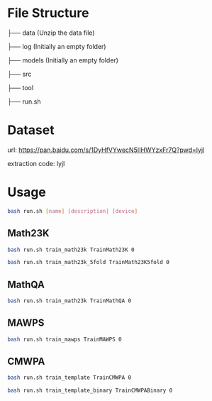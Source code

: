 # File Structure

├── data (Unzip the data file)

├── log (Initially an empty folder)

├── models (Initially an empty folder)

├── src

├── tool

├── run.sh

# Dataset

url: https://pan.baidu.com/s/1DyHfVYwecN5IIHWYzxFr7Q?pwd=lyjl 

extraction code: lyjl 

# Usage

```bash
bash run.sh [name] [description] [device]
```


## Math23K

```bash
bash run.sh train_math23k TrainMath23K 0
```

```bash
bash run.sh train_math23k_5fold TrainMath23K5fold 0
```

## MathQA

```bash
bash run.sh train_math23k TrainMathQA 0
```

## MAWPS

```bash
bash run.sh train_mawps TrainMAWPS 0
```

## CMWPA

```bash
bash run.sh train_template TrainCMWPA 0
```

```bash
bash run.sh train_template_binary TrainCMWPABinary 0
```
